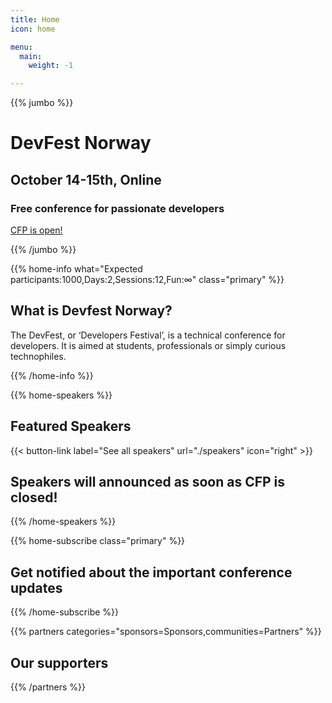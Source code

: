 ```yaml
---
title: Home
icon: home

menu:
  main:
    weight: -1

---
```


{{% jumbo %}}
# DevFest Norway

## October 14-15th, Online

### Free conference for passionate developers

<!-- <a class="btn primary btn-lg" style="margin-top: 1em;" href="https://twitter.com/devefestnorway" target="_blank">Follow our Twitter to stay updated about our next event</a>   -->
<a class="btn primary btn-lg" style="margin-top: 1em;" href="http://bit.ly/devfest-norway-2020-cfp" target="_blank">CFP is open!</a>  

{{% /jumbo %}}


{{% home-info what="Expected participants:1000,Days:2,Sessions:12,Fun:∞" class="primary" %}}

## What is Devfest Norway?

The DevFest, or ‘Developers Festival’, is a technical conference for developers. It is aimed at students, professionals or simply curious technophiles.

{{% /home-info %}}

<!-- ... -->

{{% home-speakers %}}

## Featured Speakers

{{< button-link label="See all speakers"
                url="./speakers"
                icon="right" >}}

<h2>Speakers will announced as soon as CFP is closed!</h2>

{{% /home-speakers %}}

<!-- ... -->

{{% home-subscribe  class="primary" %}}

## Get notified about the important conference updates

{{% /home-subscribe %}}

<!-- ... -->

<!-- {{% album images="/images/album/2019/62351196_2394916927264211_669358421014740992_o.jpg,/images/album/2019/62368709_2394916110597626_1864575767120183296_o.jpg,/images/album/2019/62388955_2394915773930993_3839295919006679040_o.jpg,/images/album/2019/62148190_2394916503930920_3639667423931531264_o.jpg,/images/album/2019/62125760_2394915620597675_5101970416600088576_o.jpg,/images/album/2019/62148206_2394917407264163_3735036743242481664_o.jpg,/images/album/2019/62071148_2394915993930971_4826363434662625280_o.jpg,/images/album/2019/64282334_2394916103930960_6980392943534211072_o.jpg" %}}

{{% /album  %}} -->

{{% partners categories="sponsors=Sponsors,communities=Partners" %}}

## Our supporters
{{% /partners %}}
